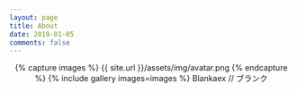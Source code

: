 ```yaml
---
layout: page
title: About
date: 2019-01-05
comments: false
---
```


<center>
	{% capture images %}
	    {{ site.url }}/assets/img/avatar.png
	{% endcapture %}
	{% include gallery images=images %}
	Blankaex // ブランク
</center>